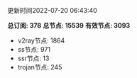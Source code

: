 更新时间2022-07-20 06:43:40

**总订阅: 378**
**总节点: 15539**
**有效节点: 3093**
- v2ray节点: 1864
- ss节点: 971
- ssr节点: 13
- trojan节点: 245
